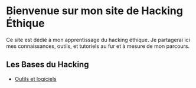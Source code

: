 # Bienvenue sur mon site de Hacking Éthique

Ce site est dédié à mon apprentissage du hacking éthique. Je partagerai ici mes connaissances, outils, et tutoriels au fur et à mesure de mon parcours.

## Les Bases du Hacking
- [Outils et logiciels](./outils/outils.md)
